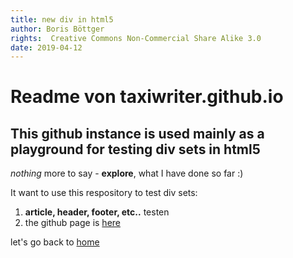 ```yaml
---
title: new div in html5
author: Boris Böttger
rights:  Creative Commons Non-Commercial Share Alike 3.0
date: 2019-04-12
---
```


# Readme von taxiwriter.github.io
## This github instance is used mainly as a playground for testing div sets in html5

*nothing* more to say - **explore**, what I have done so far :)

It want to use this respository to test div sets:
1. **article, header, footer, etc..** testen
2. the github page is [here](https://taxiwriter.github.io/newdiv/)

let's go back to [home](#readme-von-taxiwritergithubio)
